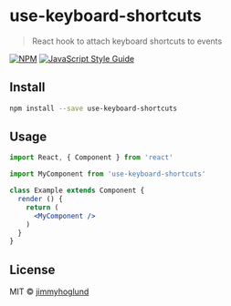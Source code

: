 # use-keyboard-shortcuts

> React hook to attach keyboard shortcuts to events

[![NPM](https://img.shields.io/npm/v/use-keyboard-shortcuts.svg)](https://www.npmjs.com/package/use-keyboard-shortcuts) [![JavaScript Style Guide](https://img.shields.io/badge/code_style-standard-brightgreen.svg)](https://standardjs.com)

## Install

```bash
npm install --save use-keyboard-shortcuts
```

## Usage

```jsx
import React, { Component } from 'react'

import MyComponent from 'use-keyboard-shortcuts'

class Example extends Component {
  render () {
    return (
      <MyComponent />
    )
  }
}
```

## License

MIT © [jimmyhoglund](https://github.com/jimmyhoglund)
